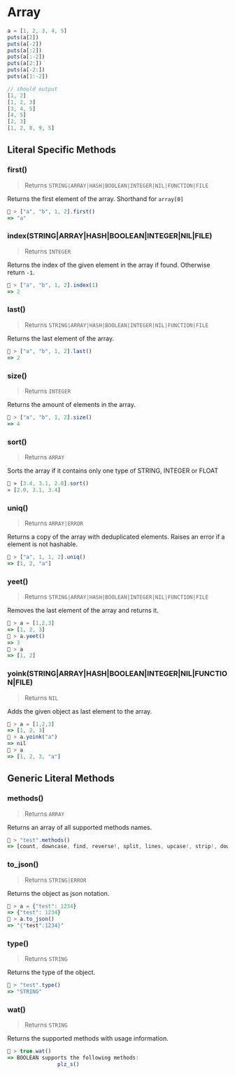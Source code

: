 # Array




```js
a = [1, 2, 3, 4, 5]
puts(a[2])
puts(a[-2])
puts(a[:2])
puts(a[:-2])
puts(a[2:])
puts(a[-2:])
puts(a[1:-2])

// should output
[1, 2]
[1, 2, 3]
[3, 4, 5]
[4, 5]
[2, 3]
[1, 2, 8, 9, 5]

```

## Literal Specific Methods

### first()
> Returns `STRING|ARRAY|HASH|BOOLEAN|INTEGER|NIL|FUNCTION|FILE`

Returns the first element of the array. Shorthand for `array[0]`


```js
🚀 > ["a", "b", 1, 2].first()
=> "a"
```


### index(STRING|ARRAY|HASH|BOOLEAN|INTEGER|NIL|FILE)
> Returns `INTEGER`

Returns the index of the given element in the array if found. Otherwise return `-1`.


```js
🚀 > ["a", "b", 1, 2].index(1)
=> 2
```


### last()
> Returns `STRING|ARRAY|HASH|BOOLEAN|INTEGER|NIL|FUNCTION|FILE`

Returns the last element of the array.


```js
🚀 > ["a", "b", 1, 2].last()
=> 2
```


### size()
> Returns `INTEGER`

Returns the amount of elements in the array.


```js
🚀 > ["a", "b", 1, 2].size()
=> 4
```


### sort()
> Returns `ARRAY`

Sorts the array if it contains only one type of STRING, INTEGER or FLOAT


```js
🚀 » [3.4, 3.1, 2.0].sort()
» [2.0, 3.1, 3.4]
```


### uniq()
> Returns `ARRAY|ERROR`

Returns a copy of the array with deduplicated elements. Raises an error if a element is not hashable.


```js
🚀 > ["a", 1, 1, 2].uniq()
=> [1, 2, "a"]
```


### yeet()
> Returns `STRING|ARRAY|HASH|BOOLEAN|INTEGER|NIL|FUNCTION|FILE`

Removes the last element of the array and returns it.


```js
🚀 > a = [1,2,3]
=> [1, 2, 3]
🚀 > a.yeet()
=> 3
🚀 > a
=> [1, 2]
```


### yoink(STRING|ARRAY|HASH|BOOLEAN|INTEGER|NIL|FUNCTION|FILE)
> Returns `NIL`

Adds the given object as last element to the array.


```js
🚀 > a = [1,2,3]
=> [1, 2, 3]
🚀 > a.yoink("a")
=> nil
🚀 > a
=> [1, 2, 3, "a"]
```



## Generic Literal Methods

### methods()
> Returns `ARRAY`

Returns an array of all supported methods names.

```js
🚀 > "test".methods()
=> [count, downcase, find, reverse!, split, lines, upcase!, strip!, downcase!, size, plz_i, replace, reverse, strip, upcase]
```

### to_json()
> Returns `STRING|ERROR`

Returns the object as json notation.

```js
🚀 > a = {"test": 1234}
=> {"test": 1234}
🚀 > a.to_json()
=> "{"test":1234}"
```

### type()
> Returns `STRING`

Returns the type of the object.

```js
🚀 > "test".type()
=> "STRING"
```

### wat()
> Returns `STRING`

Returns the supported methods with usage information.

```js
🚀 > true.wat()
=> BOOLEAN supports the following methods:
				plz_s()
```

